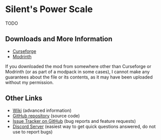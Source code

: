 # Silent's Power Scale

TODO 

## Downloads and More Information

- [Curseforge](https://minecraft.curseforge.com/projects/power-scale)
- [Modrinth](https://modrinth.com/mod/power-scale)

If you downloaded the mod from somewhere other than Curseforge or Modrinth (or as part of a modpack in some cases), I cannot make any guarantees about the file or its contents, as it may have been uploaded without my permission.

## Other Links

- [Wiki](https://github.com/SilentChaos512/Power-Scale/wiki) (advanced information)
- [GitHub repository](https://github.com/SilentChaos512/Power-Scale) (source code)
- [Issue Tracker on GitHub](https://github.com/SilentChaos512/Power-Scale/issues) (bug reports and feature requests)
- [Discord Server](https://discord.gg/Adyk9zHnUn) (easiest way to get quick questions answered, do not use to report bugs)
